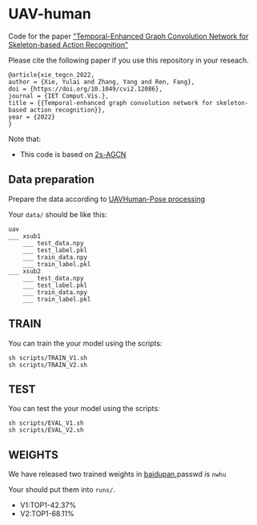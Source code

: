 # UAV-human

Code for the paper ["Temporal-Enhanced Graph Convolution Network for Skeleton-based Action Recognition"](https://ietresearch.onlinelibrary.wiley.com/doi/10.1049/cvi2.12086)


Please cite the following paper if you use this repository in your reseach.
```
@article{xie_tegcn_2022,
author = {Xie, Yulai and Zhang, Yang and Ren, Fang},
doi = {https://doi.org/10.1049/cvi2.12086},
journal = {IET Comput.Vis.},
title = {{Temporal-enhanced graph convolution network for skeleton-based action recognition}},
year = {2022}
}
```

Note that:
- This code is based on [2s-AGCN](https://github.com/lshiwjx/2s-AGCN)

## Data preparation
Prepare the data according to [UAVHuman-Pose processing](https://github.com/xieyulai/UAVHuman_For_TE-GCN)

Your `data/` should be like this:
```
uav
___ xsub1
    ___ test_data.npy
    ___ test_label.pkl
    ___ train_data.npy
    ___ train_label.pkl
___ xsub2
    ___ test_data.npy
    ___ test_label.pkl
    ___ train_data.npy
    ___ train_label.pkl

```

## TRAIN
You can train the your model using the scripts:
```
sh scripts/TRAIN_V1.sh
sh scripts/TRAIN_V2.sh
```

## TEST
You can test the your model using the scripts:
```
sh scripts/EVAL_V1.sh
sh scripts/EVAL_V2.sh
```

## WEIGHTS
We have released two trained weights in [baidupan](https://pan.baidu.com/s/1kourPFzEChrjc8kPO0y6rw),passwd is `nwhu`

Your should put them into `runs/`.

- V1:TOP1-42.37%
- V2:TOP1-68.11%
